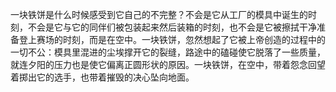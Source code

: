 一块铁饼是什么时候感受到它自己的不完整？不会是它从工厂的模具中诞生的时刻，不会是它与它的同伴们被包装起来然后装箱的时刻，也不会是它被擦拭干净准备登上赛场的时刻，而是在空中。一块铁饼，忽然想起了它被上帝创造的过程中的一切不公：模具里混进的尘埃撑开它的裂缝，路途中的磕碰使它脱落了一些质量，就连夕阳的压力也是使它偏离正圆形状的原因。一块铁饼，在空中，带着怨念回望着掷出它的选手，也带着摧毁的决心坠向地面。